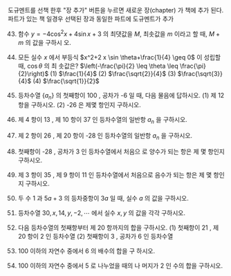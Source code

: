 
도규멘트를 선책 한후 "장 추가" 버튼을 누르면 새로운 장(chapter) 가 책에 추가 된다.
파트가 있는 책 일경우 선택된 장과  동일한 파트에 도규멘트가   추가 

43. 함수 $y=-4 \cos ^2 x+4 \sin x+3$ 의 최댓값을 $M$, 최솟값을 $m$ 이라고 할 때, $M+m$ 의 값을 구하시 오.
44. 모든 실수 $x$ 에서 부등식
$x^2+2 x \sin \theta+\frac{1}{4} \geq 0$ 이 성립할 때, $\cos \theta$ 의 최 솟값은? $\left(-\frac{\pi}{2} \leq \theta \leq \frac{\pi}{2}\right)$
(1) $\frac{1}{4}$
(2) $\frac{\sqrt{2}}{4}$
(3) $\frac{\sqrt{3}}{4}$
(4) $\frac{\sqrt{1}}{2}$


67. 등차수열 $\left\{a_n\right\}$ 의 첫째항이 100 , 공차가 -6 일 때, 다음 물음에 답하시오.
(1) 제 12 항을 구하시오.
(2) -26 은 제몇 항인지 구하시오.
68. 제 4 항이 13 , 제 10 항이 37 인 등차수열의 일반항 $a_n$ 을 구하시오.
69. 제 2 항이 26 , 제 20 항이 -28 인 등차수열의 일반항 $a_n$ 을 구하시오.
70. 첫째항이 -28 , 공차가 3 인 등차수열에서 처음으 로 양수가 되는 항은 제 몇 항인지 구하시오.
71. 제 3 항이 35 , 제 9 항이 11 인 등차수열에서 처음으로 음수가 되는 항은 제 몇 항인지 구하시오.
72. 두 수 1 과 $5 a+3$ 의 등차중항이 $3 a$ 일 때, 실수 $a$ 의 값을 구하시오.
73. 등차수열 $30, x, 14, y,-2, \cdots$ 에서 실수 $x, y$ 의 값을 각각 구하시오.
74. 다음 등차수열의 첫째항부터 제 20 항까지의 합을 구하시오.
(1) 첫째항이 21 , 제 20 항이 2 인 등차수열
(2) 첫째항이 3 , 공차가 6 인 등차수열
75. 100 이하의 자연수 중에서 6 의 배수의 합을 구 하시오.
76. 100 이하의 자연수 중에서 5 로 나누었을 때의 나 머지가 2 인 수의 합을 구하시오.